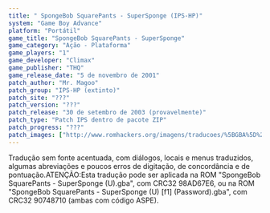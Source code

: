 ```yaml
---
title: " SpongeBob SquarePants - SuperSponge (IPS-HP)"
system: "Game Boy Advance"
platform: "Portátil"
game_title: "SpongeBob SquarePants - SuperSponge"
game_category: "Ação - Plataforma"
game_players: "1"
game_developer: "Climax"
game_publisher: "THQ"
game_release_date: "5 de novembro de 2001"
patch_author: "Mr. Magoo"
patch_group: "IPS-HP (extinto)"
patch_site: "???"
patch_version: "???"
patch_release: "30 de setembro de 2003 (provavelmente)"
patch_type: "Patch IPS dentro de pacote ZIP"
patch_progress: "???"
patch_images: ["http://www.romhackers.org/imagens/traducoes/%5BGBA%5D%20SpongeBob%20SquarePants%20-%20SuperSponge%20-%20IPS-HP%20-%201.png","http://www.romhackers.org/imagens/traducoes/%5BGBA%5D%20SpongeBob%20SquarePants%20-%20SuperSponge%20-%20IPS-HP%20-%202.png","http://www.romhackers.org/imagens/traducoes/%5BGBA%5D%20SpongeBob%20SquarePants%20-%20SuperSponge%20-%20IPS-HP%20-%203.png"]
---
```

Tradução sem fonte acentuada, com diálogos, locais e menus traduzidos, algumas abreviações e poucos erros de digitação, de concordância e de pontuação.ATENÇÃO:Esta tradução pode ser aplicada na ROM "SpongeBob SquarePants - SuperSponge (U).gba", com CRC32 98AD67E6, ou na ROM "SpongeBob SquarePants - SuperSponge (U) [f1] (Password).gba", com CRC32 90748710 (ambas com código ASPE).
